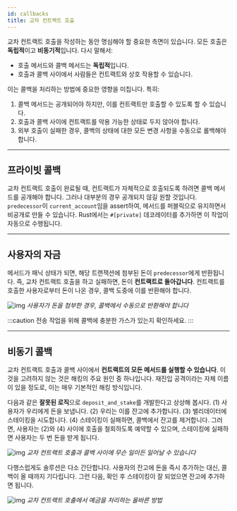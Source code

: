 ```yaml
---
id: callbacks
title: 교차 컨트랙트 호출
---
```


교차 컨트랙트 호출을 작성하는 동안 명심해야 할 중요한 측면이 있습니다. 모든 호출은 **독립적**이고 **비동기적**입니다. 다시 말해서:


- 호출 메서드와 콜백 메서드는 **독립적**입니다.
- 호출과 콜백 사이에서 사람들은 컨트랙트와 상호 작용할 수 있습니다.

이는 콜백을 처리하는 방법에 중요한 영향을 미칩니다. 특히:

1. 콜백 메서드는 공개되어야 하지만, 이를 컨트랙트만 호출할 수 있도록 할 수 있습니다.
2. 호출과 콜백 사이에 컨트랙트를 악용 가능한 상태로 두지 않아야 합니다.
3. 외부 호출이 실패한 경우, 콜백의 상태에 대한 모든 변경 사항을 수동으로 롤백해야 합니다.
---

## 프라이빗 콜백
교차 컨트랙트 호출이 완료될 때, 컨트랙트가 자체적으로 호출되도록 하려면 콜백 메서드를 공개해야 합니다. 그러나 대부분의 경우 공개되지 않길 원할 것입니다. `predecessor`이 `current_account`임을 assert하여, 메서드를 퍼블릭으로 유지하면서 비공개로 만들 수 있습니다. Rust에서는 `#[private]` 데코레이터를 추가하면 이 작업이 자동으로 수행됩니다.


---

## 사용자의 자금
메서드가 패닉 상태가 되면, 해당 트랜잭션에 첨부된 돈이 `predecessor`에게 반환됩니다. 즉, 교차 컨트랙트 호출을 하고 실패하면, 돈이 **컨트랙트로 돌아갑니다**. 컨트랙트를 호출한 사용자로부터 돈이 나온 경우, 콜백 도중에 이를 반환해야 합니다.


![img](https://miro.medium.com/max/1400/1*Hp4TOcaBqm9LS0wkgWw3nA.png)
*사용자가 돈을 첨부한 경우, 콜백에서 수동으로 반환해야 합니다*

:::caution
전송 작업을 위해 콜백에 충분한 가스가 있는지 확인하세요.
:::

---

## 비동기 콜백
교차 컨트랙트 호출과 콜백 사이에서 **컨트랙트의 모든 메서드를 실행할 수 있습니다**. 이것을 고려하지 않는 것은 해킹의 주요 원인 중 하나입니다. 재진입 공격이라는 자체 이름이 있을 정도로, 이는 매우 기본적인 해킹 방식입니다.

다음과 같은 **잘못된 로직**으로 `deposit_and_stake`를 개발한다고 상상해 봅시다. (1) 사용자가 우리에게 돈을 보냅니다. (2) 우리는 이를 잔고에 추가합니다. (3) 밸리데이터에 스테이킹을 시도합니다. (4) 스테이킹이 실패하면, 콜백에서 잔고를 제거합니다. 그러면, 사용자는 (2)와 (4) 사이에 호출을 철회하도록 예약할 수 있으며, 스테이킹에 실패하면 사용자는 두 번 돈을 받게 됩니다.

![img](https://miro.medium.com/max/1400/1*VweWHQYGLBa70uceiWHLQA.png)
*교차 컨트랙트 호출과 콜백 사이에 무슨 일이든 일어날 수 있습니다*

다행스럽게도 솔루션은 다소 간단합니다. 사용자의 잔고에 돈을 즉시 추가하는 대신, 콜백이 올 때까지 기다립니다. 그런 다음, 확인 후 스테이킹이 잘 되었으면 잔고에 추가하면 됩니다.


![img](https://miro.medium.com/max/1400/1*o0YVDCp_7l-L3njJMGhU4w.png)
*교차 컨트랙트 호출에서 예금을 처리하는 올바른 방법*